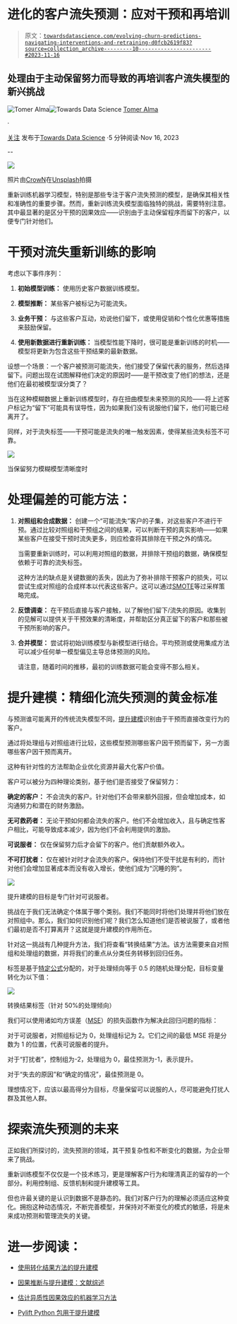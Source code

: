 # 进化的客户流失预测：应对干预和再培训

> 原文：[`towardsdatascience.com/evolving-churn-predictions-navigating-interventions-and-retraining-d0fcb2619f83?source=collection_archive---------10-----------------------#2023-11-16`](https://towardsdatascience.com/evolving-churn-predictions-navigating-interventions-and-retraining-d0fcb2619f83?source=collection_archive---------10-----------------------#2023-11-16)

## 处理由于主动保留努力而导致的再培训客户流失模型的新兴挑战

[](https://medium.com/@tomeralma?source=post_page-----d0fcb2619f83--------------------------------)![Tomer Alma](https://medium.com/@tomeralma?source=post_page-----d0fcb2619f83--------------------------------)[](https://towardsdatascience.com/?source=post_page-----d0fcb2619f83--------------------------------)![Towards Data Science](https://towardsdatascience.com/?source=post_page-----d0fcb2619f83--------------------------------) [Tomer Alma](https://medium.com/@tomeralma?source=post_page-----d0fcb2619f83--------------------------------)

·

[关注](https://medium.com/m/signin?actionUrl=https%3A%2F%2Fmedium.com%2F_%2Fsubscribe%2Fuser%2F91fc5f86fa60&operation=register&redirect=https%3A%2F%2Ftowardsdatascience.com%2Fevolving-churn-predictions-navigating-interventions-and-retraining-d0fcb2619f83&user=Tomer+Alma&userId=91fc5f86fa60&source=post_page-91fc5f86fa60----d0fcb2619f83---------------------post_header-----------) 发布于[Towards Data Science](https://towardsdatascience.com/?source=post_page-----d0fcb2619f83--------------------------------) ·5 分钟阅读·Nov 16, 2023[](https://medium.com/m/signin?actionUrl=https%3A%2F%2Fmedium.com%2F_%2Fvote%2Ftowards-data-science%2Fd0fcb2619f83&operation=register&redirect=https%3A%2F%2Ftowardsdatascience.com%2Fevolving-churn-predictions-navigating-interventions-and-retraining-d0fcb2619f83&user=Tomer+Alma&userId=91fc5f86fa60&source=-----d0fcb2619f83---------------------clap_footer-----------)

--

[](https://medium.com/m/signin?actionUrl=https%3A%2F%2Fmedium.com%2F_%2Fbookmark%2Fp%2Fd0fcb2619f83&operation=register&redirect=https%3A%2F%2Ftowardsdatascience.com%2Fevolving-churn-predictions-navigating-interventions-and-retraining-d0fcb2619f83&source=-----d0fcb2619f83---------------------bookmark_footer-----------)![](img/28f35408aac24fc3d1fa740fc96bea1f.png)

照片由[CrowN](https://unsplash.com/@cosmicomicfox?utm_source=medium&utm_medium=referral)在[Unsplash](https://unsplash.com/?utm_source=medium&utm_medium=referral)拍摄

重新训练机器学习模型，特别是那些专注于客户流失预测的模型，是确保其相关性和准确性的重要步骤。然而，重新训练流失模型面临独特的挑战，需要特别注意。其中最显著的是区分干预的因果效应——识别由于主动保留程序而留下的客户，以便专门针对他们。

# 干预对流失重新训练的影响

考虑以下事件序列：

1.  **初始模型训练：** 使用历史客户数据训练模型。

1.  **模型推断：** 某些客户被标记为可能流失。

1.  **业务干预：** 与这些客户互动，劝说他们留下，或使用促销和个性化优惠等措施来鼓励保留。

1.  **使用新数据进行重新训练：** 当模型性能下降时，很可能是重新训练的时机——模型将更新为包含这些干预结果的最新数据。

设想一个场景：一个客户被预测可能流失，他们接受了保留代表的服务，然后选择留下。问题出现在试图解释他们决定的原因时——是干预改变了他们的想法，还是他们在最初被模型误分类了？

当在这种模糊数据上重新训练模型时，存在扭曲模型未来预测的风险——将上述客户标记为“留下”可能具有误导性，因为如果我们没有说服他们留下，他们可能已经离开了。

同样，对于流失标签——干预可能是流失的唯一触发因素，使得某些流失标签不可靠。

![](img/9f9ff457d7680d6b8b8e4861dba8928d.png)

当保留努力模糊模型清晰度时

# 处理偏差的可能方法：

1.  **对照组和合成数据：** 创建一个“可能流失”客户的子集，对这些客户不进行干预。通过比较对照组和干预组之间的结果，可以判断干预的真实影响——如果某些客户在接受干预时流失更多，则应检查将其排除在干预之外的情况。

    当需要重新训练时，可以利用对照组的数据，并排除干预组的数据，确保模型依赖于可靠的流失标签。

    这种方法的缺点是关键数据的丢失，因此为了弥补排除干预客户的损失，可以尝试生成对照组的合成样本以代表这些客户。这可以通过[SMOTE](https://imbalanced-learn.org/stable/references/generated/imblearn.over_sampling.SMOTE.html)等过采样策略完成。

1.  **反馈调查：** 在干预后直接与客户接触，以了解他们留下/流失的原因。收集到的见解可以提供关于干预效果的清晰度，并帮助区分真正留下的客户和那些被干预所影响的客户。

1.  **合并模型：** 尝试将初始训练模型与新模型进行结合。平均预测或使用集成方法可以减少任何单一模型偏见主导总体预测的风险。

    请注意，随着时间的推移，最初的训练数据可能会变得不那么相关。

# 提升建模：精细化流失预测的黄金标准

与预测谁可能离开的传统流失模型不同，[提升建模](https://en.wikipedia.org/wiki/Uplift_modelling)识别由于干预而直接改变行为的客户。

通过将处理组与对照组进行比较，这些模型预测哪些客户因干预而留下，另一方面哪些客户因干预而离开。

这种有针对性的方法帮助企业优化资源并最大化客户价值。

客户可以被分为四种理论类别，基于他们是否接受了保留努力：

**确定的客户：** 不会流失的客户。针对他们不会带来额外回报，但会增加成本，如沟通努力和潜在的财务激励。

**无可救药者：** 无论干预如何都会流失的客户。他们不会增加收入，且与确定性客户相比，可能导致成本减少，因为他们不会利用提供的激励。

**可说服者：** 仅在保留努力后才会留下的客户。他们贡献额外收入。

**不可打扰者：** 仅在被针对时才会流失的客户。保持他们不受干扰是有利的，而针对他们会增加显著成本而没有收入增长，使他们成为“沉睡的狗”。

![](img/1e88b5af48437c7b0526ad0435d4d9de.png)

提升建模的目标是专门针对可说服者。

挑战在于我们无法确定个体属于哪个类别。我们不能同时将他们处理并将他们放在对照组中。那么，我们如何识别他们呢？我们怎么知道他们是否被说服了，或者他们最初是否不打算离开？这就是提升建模的作用所在。

针对这一挑战有几种提升方法，我们将查看“转换结果”方法。该方法需要来自对照组和处理组的数据，并将我们的重点从分类任务转移到回归任务。

标签是基于[特定公式](https://www.uplift-modeling.com/en/latest/user_guide/models/transformed_outcome.html)分配的，对于处理倾向等于 0.5 的随机处理分配，目标变量转化为以下值：

![](img/7835944a98af25275ecdf7ee0fa61179.png)

转换结果标签（针对 50%的处理倾向）

我们可以使用诸如均方误差（[MSE](https://en.wikipedia.org/wiki/Mean_squared_error)）的损失函数作为解决此回归问题的指标：

对于可说服者，对照组标记为 0，处理组标记为 2。它们之间的最低 MSE 将是分数为 1 的位置，代表可说服者的提升。

对于“打扰者”，控制组为-2，处理组为 0，最佳预测为-1，表示提升。

对于“失去的原因”和“确定的情况”，最佳预测是 0。

理想情况下，应该以最高得分为目标，尽量保留可以说服的人，尽可能避免打扰人群及其他人群。

# 探索流失预测的未来

正如我们所探讨的，流失预测的领域，其干预复杂性和不断变化的数据，为企业带来了挑战。

重新训练模型不仅仅是一个技术练习，更是理解客户行为和理清真正的留存的一个部分。利用控制组、反馈机制和提升建模等工具。

但也许最关键的是认识到数据不是静态的。我们对客户行为的理解必须适应这种变化。拥抱这种动态情况，不断完善模型，并保持对不断变化的模式的敏感，将是未来成功预测和管理流失的关键。

# 进一步阅读：

+   [使用转化结果方法的提升建模](https://repositorioaberto.uab.pt/bitstream/10400.2/13024/1/paper_81.pdf)

+   [因果推断与提升建模：文献综述](http://proceedings.mlr.press/v67/gutierrez17a/gutierrez17a.pdf)

+   [估计异质性因果效应的机器学习方法](https://gsb-faculty.stanford.edu/guido-w-imbens/files/2022/04/3350.pdf)

+   [Pylift Python 包用于提升建模](https://pylift.readthedocs.io/en/latest/)
